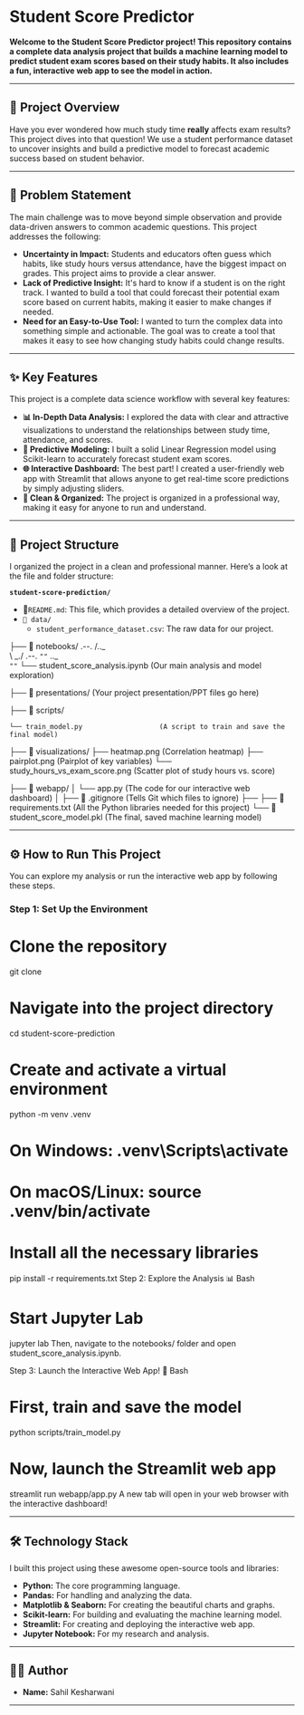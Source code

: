 # Student Score Predictor

**Welcome to the Student Score Predictor project! This repository contains a complete data analysis project that builds a machine learning model to predict student exam scores based on their study habits. It also includes a fun, interactive web app to see the model in action.**

---

## 📜 Project Overview

Have you ever wondered how much study time **really** affects exam results? This project dives into that question! We use a student performance dataset to uncover insights and build a predictive model to forecast academic success based on student behavior.

---

## 🎯 Problem Statement
The main challenge was to move beyond simple observation and provide data-driven answers to common academic questions. This project addresses the following:

* **Uncertainty in Impact:** Students and educators often guess which habits, like study hours versus attendance, have the biggest impact on grades. This project aims to provide a clear answer.
* **Lack of Predictive Insight:** It's hard to know if a student is on the right track. I wanted to build a tool that could forecast their potential exam score based on current habits, making it easier to make changes if needed.
* **Need for an Easy-to-Use Tool:** I wanted to turn the complex data into something simple and actionable. The goal was to create a tool that makes it easy to see how changing study habits could change results.

---

## ✨ Key Features
This project is a complete data science workflow with several key features:

* **📊 In-Depth Data Analysis:** I explored the data with clear and attractive visualizations to understand the relationships between study time, attendance, and scores.
* **🤖 Predictive Modeling:** I built a solid Linear Regression model using Scikit-learn to accurately forecast student exam scores.
* **🌐 Interactive Dashboard:** The best part! I created a user-friendly web app with Streamlit that allows anyone to get real-time score predictions by simply adjusting sliders.
* **📂 Clean & Organized:** The project is organized in a professional way, making it easy for anyone to run and understand.

---

## 📂 Project Structure

I organized the project in a clean and professional manner. Here’s a look at the file and folder structure:

**`student-score-prediction/`**
-   📄`README.md`: This file, which provides a detailed overview of the project.
-   `📁 data/`
    -   `student_performance_dataset.csv`: The raw data for our project.

├── 📁 notebooks/
    .--.
     /.._ \
     \ \_./
.--.  `""`
\.._ \
 `""`
    └── student_score_analysis.ipynb     (Our main analysis and model exploration)

├── 📁 presentations/          (Your project presentation/PPT files go here)

├── 📁 scripts/
    
    └── train_model.py                   (A script to train and save the final model)

├── 📁 visualizations/
    ├── heatmap.png                      (Correlation heatmap)
    ├── pairplot.png                     (Pairplot of key variables)
    └── study_hours_vs_exam_score.png    (Scatter plot of study hours vs. score)

├── 📁 webapp/
│   └── app.py                           (The code for our interactive web dashboard)
│
├── 📄 .gitignore                        (Tells Git which files to ignore)
├── 
├── 📄 requirements.txt                  (All the Python libraries needed for this project)
└── 📄 student_score_model.pkl          (The final, saved machine learning model)


---

## ⚙️ How to Run This Project
You can explore my analysis or run the interactive web app by following these steps.

### **Step 1: Set Up the Environment**

# Clone the repository
git clone <your-github-repo-link>

# Navigate into the project directory
cd student-score-prediction

# Create and activate a virtual environment
python -m venv .venv
# On Windows: .venv\Scripts\activate
# On macOS/Linux: source .venv/bin/activate

# Install all the necessary libraries
pip install -r requirements.txt
Step 2: Explore the Analysis 📊
Bash

# Start Jupyter Lab
jupyter lab
Then, navigate to the notebooks/ folder and open student_score_analysis.ipynb.

Step 3: Launch the Interactive Web App! 🚀
Bash

# First, train and save the model
python scripts/train_model.py

# Now, launch the Streamlit web app
streamlit run webapp/app.py
A new tab will open in your web browser with the interactive dashboard!


---

## 🛠️ Technology Stack

I built this project using these awesome open-source tools and libraries:

-   **Python:** The core programming language.
-   **Pandas:** For handling and analyzing the data.
-   **Matplotlib & Seaborn:** For creating the beautiful charts and graphs.
-   **Scikit-learn:** For building and evaluating the machine learning model.
-   **Streamlit:** For creating and deploying the interactive web app.
-   **Jupyter Notebook:** For my research and analysis.

---

## 👨‍💻 Author

-   **Name:** Sahil Kesharwani

---